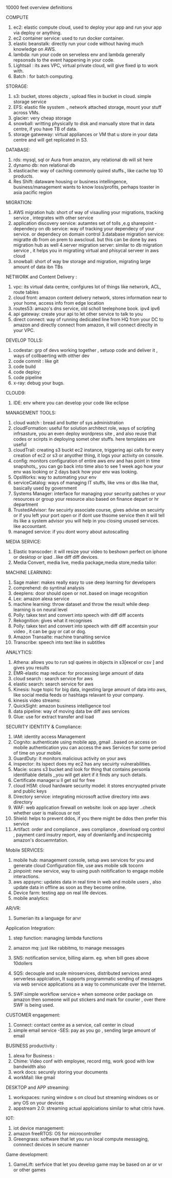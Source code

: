 10000 feet overview definitions

COMPUTE

1. ec2: elastic compute cloud, used to deploy your app and run your app via deploy or anything.
2. ec2 container service: used to run docker container.
3. elastic beanstalk: directly run your code without having much knowledge on AWS.
4. lambda: run your code on serveless env and lambda generally repsonsds to the event happening in your code.
5. Lightsail : its aws VPC, virtual private cloud, will give fixed ip to work with.
6. Batch : for batch computing.

STORAGE:

1. s3: bucket, stores objects , upload files in bucket in cloud. simple storage service
2. EFS: elastic file sysstem ., network attached storage, mount your stuff across VMs.
3. glacier: very cheap storage
4. snowball: writting physically to disk and manually store that in data centre, if you have TB of data.
5. storage gatweway: virtual appliances or VM that u store in your data centre and will get replicated in S3.

DATABASE:

1. rds: mysql, sql or Aura from amazon, any relational db will sit here
2. dynamo db: non relational db
3. elasticache: way of caching commonly quired stuffs., like cache top 10 products.
4. Res Shift: dataware housing or business intellingence, business/management wants to know loss/profits, perhaps toaster in asia pacific region

MIGRATION:

1. AWS migration hub: short of way of visaulling your migrations, tracking service , integrates with other service 
2. application discovery service: autamtes set of tolls ,e.g sharepoint - dependecy on db service: way of tracking your dependecy of your service. or dependecy on domain control
3.database migration service: migratte db from on prem to awscloud. but this can be done by aws migration hub as well
4.server migration server: similar to db migration service , it helps you in migratiing virtual and phisycal serveer in aws cloud
5. snowball: short of way bw storage and migration, migrating large amount of data ibn TBs

NETWORK and Content Delivery :

1. vpc: its virtual data centre, confgiures lot of things like netwrork, ACL, route tables 
2. cloud front: amazon content delivery network, stores information near to your home, access info from edge location
3. routes53: amazo's dns service, old scholl teelephone book. ipv4 ipv6
4. api gateway: create your api to let other service to talk to you
5. direct connect: way of running dedicated line from HQ from your DC to amazon and directly connect from amazon, it will connect direclty in your VPC.

DEVELOP TOLLS:

1. codestar: grp of devs working together , setuop code and deliver it , ways of collbaerting with otther dev
2. code commit : like git
3. code build
4. code deploy:
5. code pipeline
6. x-ray: debug your bugs.

CLOUD9:

1. IDE: env where you can develop your code like eclipse

MANAGEMENT TOOLS:

1. cloud watch : bread and butter of sys administration 
2. cloudFormation: useful for solution architect role, ways of scripting infrsasture, you an even deploy wordpress site , and also reuse that codes or scirpts in deploying somet oher stuffs. here templates are useful
3. cloudTrail: creating s3 buckt ec2 instance, triggering api calls for every creation of ec2 or s3 or anyother thing, it logs your activity on console.
4. config: monitors configuration of entire aws env and has point in time snapshots,, you can go back into time also to see 1 week ago how your env was looking or 2 days back how your env was looking. 
5. OpsWorks: way to automating your env
6. serviceCatalog: ways of managing IT stuffs, like vms or dbs like that, basically used by government 
7. Systems Manager: interface for managing your security patches or your resources or group your resource also based on finance depart or hr department 
8. TrustedAdvisor: fav secuirty associate course, gives advise on secuirty or if you left your port open or if dont use thsome service then it will tell its like a system advisor you will help in you closing unused services. like accountant.
9. managed service: if you dont worry about autoscalling

MEDIA SERVICE:

1. Elastic transcoder: it will resize your video to beshown perfect on iphone or desktop or ipad ..like diff diff devices.
2. Media Convert, media live, media package,media store,media tailor:

MACHINE LEARNING:

1. Sage maker: makes really easy to use deep learning for developers
2. comprehend: do syntinal analysis 
3. deeplens: door should open or not..based on image recognition 
4. Lex: amazon alexa service
5. machine learning: throw dataset and throw the result while deep learning is on neural level
6. Polly: takex text and convert into speech with diff diff accents
7. Rekognition: gives what it recognises 
8. Polly: takex text and convert into speech with diff diff accentsin your video , it can be guy or cat or dog.
9. Amazon Transalte: machine tranalting service
10. Transcribe: speech into text like in subtitles

ANALYTICS:

1. Athena: allows you to run sql queires in objects in s3[excel or csv ] and gives you results
2. EMR-elastic map reduce: for processing large amount of data
3. cloud search : search service for aws
3. elastic search: search service for aws
4. Kinesis: huge topic for big data, ingesting large amount of data into aws, like social media feeds or hashtags relavant to your company.
5. kinesis video streams:
6. QuickSight: amazon business intelligence tool
7. data pipeline: way of moving data bw diff aws services
8. Glue: use for extract transfer and load


SECURITY IDENTITY & Compliance:

1. IAM: identity access Management 
2. Cognito: authenticate using mobile app, gmail ..based on access on mobile authentication you can access the aws Services for some period of time on your mobile.
3. GuardDuty: it monitors malicious activity on your aws
4. inspector: its ispect does my ec2 has any secuirty vulnerabilities.
5. Macie: scans s3 bucket and look for thing that contains personla identifiable details ,,you will get alert if it finds any such details.
6. Certificate manager:u ll get ssl for free 
7. cloud HSM: cloud hardware security model: it stores encryupted private and public keys
8. Directory service: integrating microsoft active directory into aws directory
9. WAF: web application  firewall on website: look on app layer ..check whether user is malicous or not
10. Shield: helps to prevent ddos, if you there might be ddos then prefer this service
11. Artifact: order and compliance , aws compliance , download org control , payment card insutry report, way of downlainfg and incspecintg amazon's docuemntation.

Mobile SERVICES:
1. mobile hub: management console, setup aws services for you and generate cloud Configuration file, use aws mobile sdk toconn
2. pinpoint: new service, way to using push noitification to engage mobile interactions.
3. aws appsync: updates data in real time in web and mobile users , also update data in offline as soon as they become online.
4. Device farm: testing app on real life devices.
5. mobile analytics: 

AR/VR:

1. Sumerian its a language for arvr

Application Integration:

1. step function: managing lambda functions
2. amazon mq: just like rabbitmq, to manage messages

3. SNS: notification service, billing alarm. eg. when bill goes above 10dollers
4. SQS: decouple and scale miroservices, distributed services annd serverless applciation, It supports programmatic sending of messages via web service applications as a way to communicate over the Internet.
5. SWF:simple workflow service-> when someone order package on amazon then someone will put stickers and mark for courier , over there SWF is being used.

CUSTOMER engagement:

1. Connect: contact centre as a service, call center in cloud
2. simple email service -SES: pay as you go , sending large amount of email

BUSINESS productivity :

1. alexa for Business :
2. Chime: Video conf with employee, record mtg, work good with low bandwidth also
3. work docs: securely storing your documents 
4. workMail: like gmail

DESKTOP and APP streaming:

1. workspaces: runing window s on cloud but streaming windows os or any OS on your devices
2. appstream 2.0: streaming actual applciations similar to what citrix have.

IOT: 

1. iot device management:
2. amazon freeRTOS: OS for microcontroller
3. Greengrass: software that let you run local compute messaging, connnect devices in secure manner

Game development:

1. GameLift: serfvice that let you develop game may be based on ar or vr or other games

